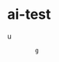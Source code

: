  # ai-test 
  u
 
            g   
 
 
                  
                        
           
                    
